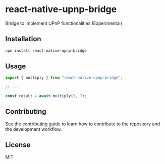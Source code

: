 # react-native-upnp-bridge

Bridge to implement UPnP functionalities (Experimental)

## Installation

```sh
npm install react-native-upnp-bridge
```

## Usage

```js
import { multiply } from "react-native-upnp-bridge";

// ...

const result = await multiply(3, 7);
```

## Contributing

See the [contributing guide](CONTRIBUTING.md) to learn how to contribute to the repository and the development workflow.

## License

MIT
